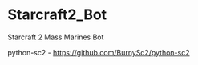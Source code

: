 # Starcraft2_Bot
Starcraft 2 Mass Marines Bot

python-sc2 - https://github.com/BurnySc2/python-sc2<br/>

